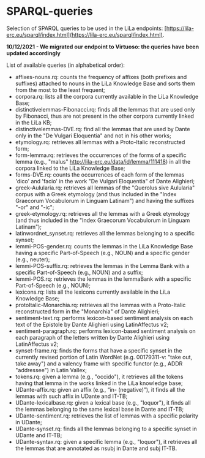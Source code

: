# SPARQL-queries
Selection of SPARQL queries to be used in the LiLa endpoints: [https://lila-erc.eu/sparql/index.html](https://lila-erc.eu/sparql/index.html).

**10/12/2021 - We migrated our endpoint to Virtuoso: the queries have been updated accordingly**

List of available queries (in alphabetical order):
- affixes-nouns.rq: counts the frequency of affixes (both prefixes and suffixes) attached to nouns in the LiLa Knowledge Base and sorts them from the most to the least frequent;
- corpora.rq: lists all the corpora currently available in the LiLa Knowledge Base;
- distinctivelemmas-Fibonacci.rq: finds all the lemmas that are used only by Fibonacci, thus are not present in the other corpora currently linked in the LiLa KB;
- distinctivelemmas-DVE.rq: find all the lemmas that are used by Dante only in the "De Vulgari Eloquentia" and not in his other works;
- etymology.rq: retrieves all lemmas with a Proto-Italic reconstructed form;
- form-lemma.rq: retrieves the occurrences of the forms of a specific lemma (e.g., "malus" [<http://lila-erc.eu/data/id/lemma/111418>](<http://lila-erc.eu/data/id/lemma/111418>)) in all the corpora linked to the LiLa Knowledge Base;
- forms-DVE.rq: counts the occurrences of each form of the lemmas 'dico' and 'facio' in the work "De Vulgari Eloquentia" of Dante Alighieri;
- greek-Aulularia.rq: retrieves all lemmas of the "Querolus sive Aulularia" corpus with a Greek etymology (and thus included in the "Index Graecorum Vocabulorum in Linguam Latinam") and having the suffixes "-or" and "-ic";
- greek-etymology.rq: retrieves all the lemmas with a Greek etymology (and thus included in the "Index Graecorum Vocabulorum in Linguam Latinam");
- latinwordnet_synset.rq: retrieves all the lemmas belonging to a specific synset;
- lemmi-POS-gender.rq: counts the lemmas in the LiLa Knowledge Base having a specific Part-of-Speech (e.g., NOUN) and a specific gender (e.g., neuter);
- lemmi-POS-suffix.rq: retrieves the lemmas in the Lemma Bank with a specific Part-of-Speech (e.g., NOUN) and a suffix;
- lemmi-POS.rq: retrieves the lemmas in the lemmaBank with a specific Part-of-Speech (e.g., NOUN);
- lexicons.rq: lists all the lexicons currently available in the LiLa Knowledge Base;
- protoItalic-Monarchia.rq: retrieves all the lemmas with a Proto-Italic reconstructed form in the "Monarchia" of Dante Alighieri;
- sentiment-text.rq: performs lexicon-based sentiment analysis on each text of the Epistole by Dante Alighieri using LatinAffectus v2;
- sentiment-paragraph.rq: performs lexicon-based sentiment analysis on each paragraph of the letters written by Dante Alighieri using LatinAffectus v2;
- synset-frame.rq: finds the forms that have a specific synset in the currently revised portion of Latin WordNet (e.g. 00179311-v: "take out, take away") and a valency frame with specific functor (e.g., ADDR "addressee") in Latin Vallex;
- tokens.rq: given a lemma (e.g., "occido"), it retrieves all the tokens having that lemma in the works linked in the LiLa knowledge base;
- UDante-affix.rq: given an affix (e.g., “in- (negative)”), it finds all the lemmas with such affix in UDante and IT-TB;
- UDante-lexicalbase.rq: given a lexical base (e.g., "loquor"), it finds all the lemmas belonging to the same lexical base in Dante and IT-TB;
- UDante-sentiment.rq: retrieves the list of lemmas with a specific polarity in UDante;
- UDante-synset.rq: finds all the lemmas belonging to a specific synset in UDante and IT-TB;
- UDante-syntax.rq: given a specific lemma (e.g., "loquor"), it retrieves all the lemmas that are annotated as nsubj in Dante and subj IT-TB.
